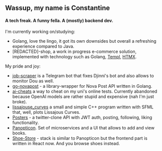 ## Wassup, my name is Constantine

#### A tech freak. A funny fella. A (mostly) backend dev.

I'm currently working on/studying:
- Golang, love the lingo, it got its own downsides but overall a refreshing experience compared to Java.
- [REDACTED]-shop, a work in progress e-commerce solution, implemented with technology such as Golang, [Templ](https://github.com/a-h/templ), [HTMX](https://htmx.org/).

My pride and joy:
- [job-scraper](https://github.com/sirkostya009/job-scraper-bot) is a Telegram bot that fixes Djinni's bot and also allows to monitor Dou as well.
- [go-novapost](https://pkg.go.dev/github.com/sirkostya009/go-novapost) - a library-wrapper for Nova Post API written in Golang.
- [ai-cheats](https://github.com/sirkostya009/ai-cheats) a way to cheat on my uni's online tests. Currently abandoned because OpenAI models are rather stupid and expensive (nah I'm just broke).
- [lissajouse_curves](https://github.com/sirkostya009/lissajous_curves_sfml) a small and simple C++ program written with SFML that, well, plots Lissajous Curves.
- [Posters](https://github.com/sirkostya009/spring-project) - a twitter-clone API with JWT auth, posting, following, liking functionality.
- [Panopticon](https://github.com/sirkostya009/the-panopticon). Set of microservices and a UI that allows to add and view books.
- [Shoe-Store](https://github.com/sirkostya009/shoe-store) - stack is similar to Panopticon but the frontend part is written in React now. And you browse shoes instead.
